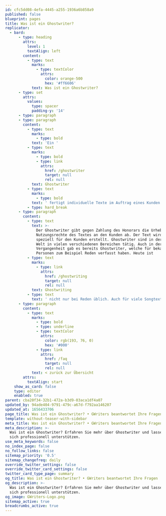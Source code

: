 ```yaml
---
id: cfc5dd08-4efa-4445-a255-1936a6b858a9
published: false
blueprint: pages
title: Was ist ein Ghostwriter?
replicator:
  - bard:
      - type: heading
        attrs:
          level: 1
          textAlign: left
        content:
          - type: text
            marks:
              - type: textColor
                attrs:
                  color: orange-500
                  hex: '#ff6606'
            text: Was ist ein Ghostwriter?
      - type: set
        attrs:
          values:
            type: spacer
            padding-y: '14'
      - type: paragraph
      - type: paragraph
        content:
          - type: text
            marks:
              - type: bold
            text: 'Ein '
          - type: text
            marks:
              - type: bold
              - type: link
                attrs:
                  href: /ghostwriter
                  target: null
                  rel: null
            text: Ghostwriter
          - type: text
            marks:
              - type: bold
            text: ' fertigt individuelle Texte im Auftrag eines Kunden nach dessen Vorgaben und Anforderungen an. '
          - type: hard_break
      - type: paragraph
        content:
          - type: text
            text: >-
              Der Ghostwriter gibt gegen Zahlung des Honorars die Urheber- und
              Nutzungsrechte des Textes an den Kunden ab. Der Text wird also
              speziell für den Kunden erstellt. Ghostwriter sind in der modernen
              Welt in vielen verschiedenen Bereichen tätig. Auch in der
              Vergangenheit gab es bereits Ghostwriter, welche für bekannte
              Personen zum Beispiel Reden verfasst haben. Heute ist 
          - type: text
            marks:
              - type: link
                attrs:
                  href: /ghostwriting
                  target: null
                  rel: null
            text: Ghostwriting
          - type: text
            text: ' nicht nur bei Reden üblich. Auch für viele Songtexte oder Bücher prominenter Personen werden Ghostwriter eingesetzt. Weiterhin oftmals auch für Unternehmensbücher oder überhaupt für Veröffentlichungen welche im Namen bekannter (juristischer wie auch natürlicher) Personen erfolgen. Dabei steht der Ghostwriter selbst meist im Hintergrund und wird für die Rezipienten auch unbekannt bleiben. Meist ist nicht einmal bekannt, dass überhaupt eine solche Person beauftragt wurde. Lediglich im Bereich von literarischen Werken und Autobiografien prominenter Personen kommt es vor, dass ein Ghostwriter genannt wird. Meist wird dieser dann in den Danksagungen erwähnt oder taucht als Co-Autor der prominenten Person auf.'
      - type: paragraph
        content:
          - type: text
            marks:
              - type: bold
              - type: underline
              - type: textColor
                attrs:
                  color: rgb(193, 76, 0)
                  hex: '#000'
              - type: link
                attrs:
                  href: /faq
                  target: null
                  rel: null
            text: < zurück zur Übersicht
        attrs:
          textAlign: start
    show_as_card: false
    type: editor
    enabled: true
parent: cba20f34-32b1-472a-b3d9-03aca1df4a07
updated_by: 94ade404-9791-479c-a67d-f792aa146207
updated_at: 1656433706
page_title: Was ist ein Ghostwriter? • GWriters beantwortet Ihre Fragen
template: without-teaser-with-sidebar
meta_title: Was ist ein Ghostwriter? • GWriters beantwortet Ihre Fragen
meta_description: >-
  Was ist ein Ghostwriter? Erfahren Sie mehr über Ghostwriter und lassen Sie
  sich professionell unterstützen.
use_meta_keywords: false
no_index_page: false
no_follow_links: false
sitemap_priority: '0.5'
sitemap_changefreq: daily
override_twitter_settings: false
override_twitter_card_settings: false
twitter_card_type_page: summary
og_title: Was ist ein Ghostwriter? • GWriters beantwortet Ihre Fragen
og_description: >-
  Was ist ein Ghostwriter? Erfahren Sie mehr über Ghostwriter und lassen Sie
  sich professionell unterstützen.
og_image: GWriters-Logo.png
sitemap_active: true
breadcrumbs_active: true
---
```


